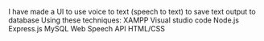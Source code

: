 I have made a UI to use voice to text (speech to text) to save text output to database
Using these techniques: 
XAMPP
Visual studio code
Node.js
Express.js
MySQL
Web Speech API
HTML/CSS
